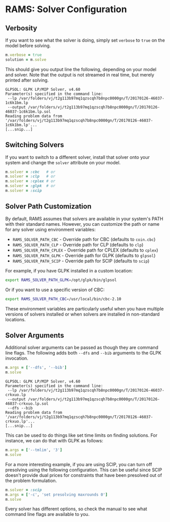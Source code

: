# RAMS: Solver Configuration

## Verbosity

If you want to see what the solver is doing, simply set `verbose` to `true` on the model before solving.

```ruby
m.verbose = true
solution = m.solve
```

This should give you output line the following, depending on your model and solver. Note that the output is not streamed in real time, but merely printed after solving.

```
GLPSOL: GLPK LP/MIP Solver, v4.60
Parameter(s) specified in the command line:
 --lp /var/folders/vj/t2g113b97mq1qzscqh7b8npc0000gn/T/20170126-46037-1c6k1bm.lp
 --output /var/folders/vj/t2g113b97mq1qzscqh7b8npc0000gn/T/20170126-46037-1c6k1bm.lp.sol
Reading problem data from '/var/folders/vj/t2g113b97mq1qzscqh7b8npc0000gn/T/20170126-46037-1c6k1bm.lp'...
[...snip...]
```

## Switching Solvers

If you want to switch to a different solver, install that solver onto your system and change the `solver` attribute on your model.

```ruby
m.solver = :cbc   # or
m.solver = :clp   # or
m.solver = :cplex # or
m.solver = :glpk  # or
m.solver = :scip
```

## Solver Path Customization

By default, RAMS assumes that solvers are available in your system's PATH with their standard names. However, you can customize the path or name for any solver using environment variables:

- `RAMS_SOLVER_PATH_CBC` - Override path for CBC (defaults to `coin.cbc`)
- `RAMS_SOLVER_PATH_CLP` - Override path for CLP (defaults to `clp`)  
- `RAMS_SOLVER_PATH_CPLEX` - Override path for CPLEX (defaults to `cplex`)
- `RAMS_SOLVER_PATH_GLPK` - Override path for GLPK (defaults to `glpsol`)
- `RAMS_SOLVER_PATH_SCIP` - Override path for SCIP (defaults to `scip`)

For example, if you have GLPK installed in a custom location:

```bash
export RAMS_SOLVER_PATH_GLPK=/opt/glpk/bin/glpsol
```

Or if you want to use a specific version of CBC:

```bash
export RAMS_SOLVER_PATH_CBC=/usr/local/bin/cbc-2.10
```

These environment variables are particularly useful when you have multiple versions of solvers installed or when solvers are installed in non-standard locations.

## Solver Arguments

Additional solver arguments can be passed as though they are command line flags. The following adds both `--dfs` and `--bib` arguments to the GLPK invocation.

```ruby
m.args = ['--dfs', '--bib']
m.solve
```
```
GLPSOL: GLPK LP/MIP Solver, v4.60
Parameter(s) specified in the command line:
 --lp /var/folders/vj/t2g113b97mq1qzscqh7b8npc0000gn/T/20170126-46037-crkxuo.lp
 --output /var/folders/vj/t2g113b97mq1qzscqh7b8npc0000gn/T/20170126-46037-crkxuo.lp.sol
 --dfs --bib
Reading problem data from '/var/folders/vj/t2g113b97mq1qzscqh7b8npc0000gn/T/20170126-46037-crkxuo.lp'...
[...snip...]
```

This can be used to do things like set time limits on finding solutions. For instance, we can do that with GLPK as follows:

```ruby
m.args = ['--tmlim', '3']
m.solve
```

For a more interesting example, if you are using SCIP, you can turn off presolving using the following configuration. This can be useful since SCIP doesn't provide dual prices for constraints that have been presolved out of the problem formulation.

```ruby
m.solver = :scip
m.args = ['-c', 'set presolving maxrounds 0']
m.solve
```

Every solver has different options, so check the manual to see what command line flags are available to you.
